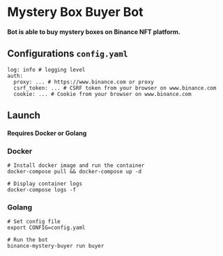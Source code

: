 # Mystery Box Buyer Bot

#### Bot is able to buy mystery boxes on Binance NFT platform.

## Configurations `config.yaml`

```
log: info # logging level
auth:
  proxy: ... # https://www.binance.com or proxy
  csrf_token: ... # CSRF token from your browser on www.binance.com
  cookie: ... # Cookie from your browser on www.binance.com
```

## Launch

#### Requires Docker or Golang

### Docker

```
# Install docker image and run the container
docker-compose pull && docker-compose up -d

# Display container logs
docker-compose logs -f
```

### Golang

```
# Set config file
export CONFIG=config.yaml

# Run the bot
binance-mystery-buyer run buyer
```
